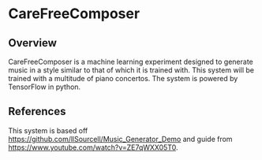 # CareFreeComposer
## Overview
CareFreeComposer is a machine learning experiment designed to generate music in a style similar to that of which it is trained with. This system will be trained with a multitude of piano concertos. The system is powered by TensorFlow in python.
## References
This system is based off https://github.com/llSourcell/Music_Generator_Demo and guide from https://www.youtube.com/watch?v=ZE7qWXX05T0.
